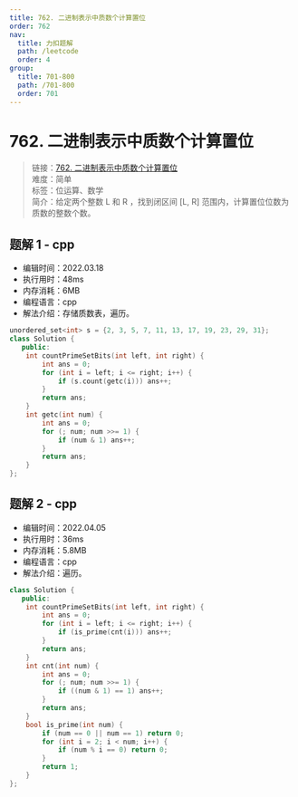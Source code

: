 ```yaml
---
title: 762. 二进制表示中质数个计算置位
order: 762
nav:
  title: 力扣题解
  path: /leetcode
  order: 4
group:
  title: 701-800
  path: /701-800
  order: 701
---
```


# 762. 二进制表示中质数个计算置位

> 链接：[762. 二进制表示中质数个计算置位](https://leetcode-cn.com/problems/prime-number-of-set-bits-in-binary-representation/)  
> 难度：简单  
> 标签：位运算、数学  
> 简介：给定两个整数 L 和 R ，找到闭区间 [L, R] 范围内，计算置位位数为质数的整数个数。

## 题解 1 - cpp

- 编辑时间：2022.03.18
- 执行用时：48ms
- 内存消耗：6MB
- 编程语言：cpp
- 解法介绍：存储质数表，遍历。

```cpp
unordered_set<int> s = {2, 3, 5, 7, 11, 13, 17, 19, 23, 29, 31};
class Solution {
   public:
    int countPrimeSetBits(int left, int right) {
        int ans = 0;
        for (int i = left; i <= right; i++) {
            if (s.count(getc(i))) ans++;
        }
        return ans;
    }
    int getc(int num) {
        int ans = 0;
        for (; num; num >>= 1) {
            if (num & 1) ans++;
        }
        return ans;
    }
};
```
## 题解 2 - cpp
- 编辑时间：2022.04.05
- 执行用时：36ms
- 内存消耗：5.8MB
- 编程语言：cpp
- 解法介绍：遍历。
```cpp
class Solution {
   public:
    int countPrimeSetBits(int left, int right) {
        int ans = 0;
        for (int i = left; i <= right; i++) {
            if (is_prime(cnt(i))) ans++;
        }
        return ans;
    }
    int cnt(int num) {
        int ans = 0;
        for (; num; num >>= 1) {
            if ((num & 1) == 1) ans++;
        }
        return ans;
    }
    bool is_prime(int num) {
        if (num == 0 || num == 1) return 0;
        for (int i = 2; i < num; i++) {
            if (num % i == 0) return 0;
        }
        return 1;
    }
};
```
